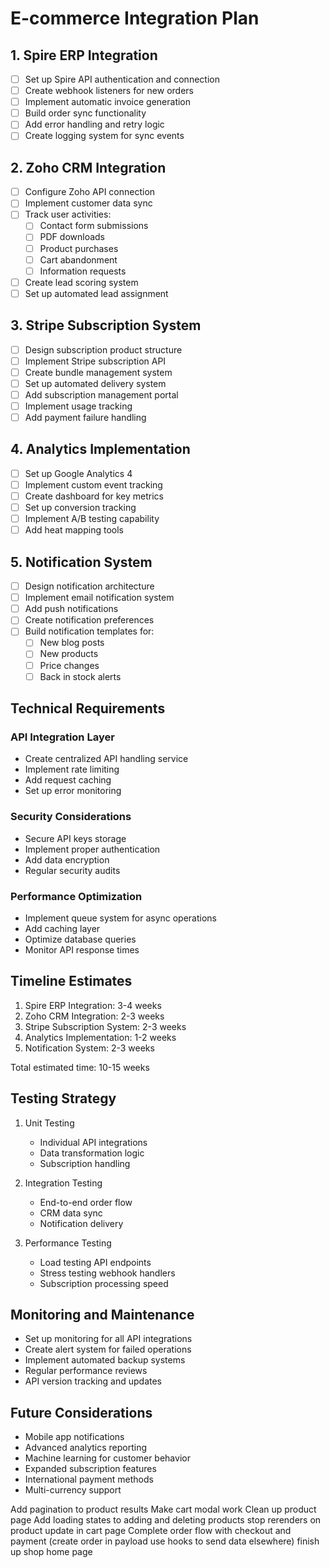 # E-commerce Integration Plan

## 1. Spire ERP Integration
- [ ] Set up Spire API authentication and connection
- [ ] Create webhook listeners for new orders
- [ ] Implement automatic invoice generation
- [ ] Build order sync functionality
- [ ] Add error handling and retry logic
- [ ] Create logging system for sync events

## 2. Zoho CRM Integration
- [ ] Configure Zoho API connection
- [ ] Implement customer data sync
- [ ] Track user activities:
  - [ ] Contact form submissions
  - [ ] PDF downloads
  - [ ] Product purchases
  - [ ] Cart abandonment
  - [ ] Information requests
- [ ] Create lead scoring system
- [ ] Set up automated lead assignment

## 3. Stripe Subscription System
- [ ] Design subscription product structure
- [ ] Implement Stripe subscription API
- [ ] Create bundle management system
- [ ] Set up automated delivery system
- [ ] Add subscription management portal
- [ ] Implement usage tracking
- [ ] Add payment failure handling

## 4. Analytics Implementation
- [ ] Set up Google Analytics 4
- [ ] Implement custom event tracking
- [ ] Create dashboard for key metrics
- [ ] Set up conversion tracking
- [ ] Implement A/B testing capability
- [ ] Add heat mapping tools

## 5. Notification System
- [ ] Design notification architecture
- [ ] Implement email notification system
- [ ] Add push notifications
- [ ] Create notification preferences
- [ ] Build notification templates for:
  - [ ] New blog posts
  - [ ] New products
  - [ ] Price changes
  - [ ] Back in stock alerts

## Technical Requirements

### API Integration Layer
- Create centralized API handling service
- Implement rate limiting
- Add request caching
- Set up error monitoring

### Security Considerations
- Secure API keys storage
- Implement proper authentication
- Add data encryption
- Regular security audits

### Performance Optimization
- Implement queue system for async operations
- Add caching layer
- Optimize database queries
- Monitor API response times

## Timeline Estimates

1. Spire ERP Integration: 3-4 weeks
2. Zoho CRM Integration: 2-3 weeks
3. Stripe Subscription System: 2-3 weeks
4. Analytics Implementation: 1-2 weeks
5. Notification System: 2-3 weeks

Total estimated time: 10-15 weeks

## Testing Strategy

1. Unit Testing
   - Individual API integrations
   - Data transformation logic
   - Subscription handling

2. Integration Testing
   - End-to-end order flow
   - CRM data sync
   - Notification delivery

3. Performance Testing
   - Load testing API endpoints
   - Stress testing webhook handlers
   - Subscription processing speed

## Monitoring and Maintenance

- Set up monitoring for all API integrations
- Create alert system for failed operations
- Implement automated backup systems
- Regular performance reviews
- API version tracking and updates

## Future Considerations

- Mobile app notifications
- Advanced analytics reporting
- Machine learning for customer behavior
- Expanded subscription features
- International payment methods
- Multi-currency support



Add pagination to product results
Make cart modal work
Clean up product page
Add loading states to adding and deleting products
stop rerenders on product update in cart page
Complete order flow with checkout and payment (create order in payload use hooks to send data elsewhere)
finish up shop home page

